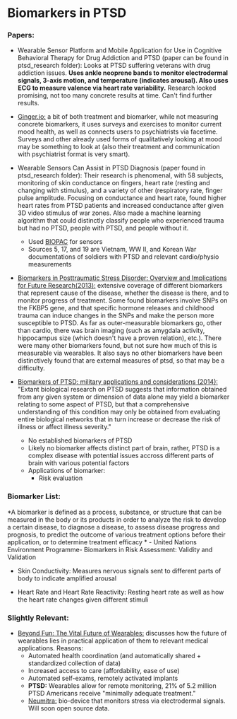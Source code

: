 # Biomarkers in PTSD

### Papers:

 - Wearable Sensor Platform and Mobile Application for Use in Cognitive Behavioral Therapy for Drug Addiction and PTSD (paper can be found in ptsd\_research folder): Looks at PTSD suffering veterans with drug addiction issues. **Uses ankle neoprene bands to monitor electrodermal signals, 3-axis motion, and temperature (indicates arousal). Also uses ECG to measure valence via heart rate variability.** Research looked promising, not too many concrete results at time. Can't find further results.

 - [Ginger.io:](https://ginger.io/evidence/) a bit of both treatment and biomarker, while not measuring concrete biomarkers, it uses surveys and exercises to monitor current mood health, as well as connects users to psychiatrists via facetime. Surveys and other already used forms of qualitatively looking at mood may be something to look at (also their treatment and communication with psychiatrist format is very smart).

 - Wearable Sensors Can Assist in PTSD Diagnosis (paper found in ptsd\_research folder): Their research is phenomenal, with 58 subjects, monitoring of skin conductance on fingers, heart rate (resting and changing with stimulus), and a variety of other (respiratory rate, finger pulse amplitude. Focusing on conductance and heart rate, found higher heart rates from PTSD patients and increased conductance after given 3D video stimulus of war zones. Also made a machine learning algorithm that could distinctly classify people who experienced trauma but had no PTSD, people with PTSD, and people without it.
    - Used [BIOPAC](https://www.biopac.com/) for sensors
    - Sources 5, 17, and 19 are Vietnam, WW II, and Korean War documentations of soldiers with PTSD and relevant cardio/physio measurements

 - [Biomarkers in Posttraumatic Stress Disorder: Overview and Implications for Future Research(2013):](http://www.ncbi.nlm.nih.gov/pmc/articles/PMC3774961/) extensive coverage of different biomarkers that represent cause of the disease, whether the disease is there, and to monitor progress of treatment. Some found biomarkers involve SNPs on the FKBP5 gene, and that specific hormone releases and childhood trauma can induce changes in the SNPs and make the person more susceptible to PTSD. As far as outer-measurable biomarkers go, other than cardio, there was brain imaging (such as amygdala activity, hippocampus size (which doesn't have a proven relation), etc.). There were many other biomarkers found, but not sure how much of this is measurable via wearables. It also says no other biomarkers have been distinctively found that are external measures of ptsd, so that may be a difficulty.

 - [Biomarkers of PTSD: military applications and considerations (2014):](http://www.ncbi.nlm.nih.gov/pmc/articles/PMC4138702/) "Extant biological research on PTSD suggests that information obtained from any given system or dimension of data alone may yield a biomarker relating to some aspect of PTSD, but that a comprehensive understanding of this condition may only be obtained from evaluating entire biological networks that in turn increase or decrease the risk of illness or affect illness severity."
    - No established biomarkers of PTSD
    - Likely no biomarker affects distinct part of brain, rather, PTSD is a complex disease with potential issues accross different parts of brain with various potential factors
    - Applications of biomarker: 
        - Risk evaluation

### Biomarker List:

*A biomarker is defined as a process, substance, or structure that can be measured in the body or its products in order to analyze the risk to develop a certain disease, to diagnose a disease, to assess disease progress and prognosis, to predict the outcome of various treatment options before their application, or to determine treatment efficacy * - United Nations Environment Programme- Biomarkers in Risk Assessment: Validity and Validation

 - Skin Conductivity: Measures nervous signals sent to different parts of body to indicate amplified arousal

 - Heart Rate and Heart Rate Reactivity: Resting heart rate as well as how the heart rate changes given different stimuli

### Slightly Relevant:

 - [Beyond Fun: The Vital Future of Wearables:](http://www.fastcodesign.com/3042674/the-vital-if-unfun-future-of-wearables) discusses how the future of wearables lies in practical application of them to relevant medical applications. Reasons:
    - Automated health coordination (and automatically shared + standardized collection of data) 
    - Increased access to care (affordability, ease of use)
    - Automated self-exams, remotely activated implants
    - **PTSD:** Wearables allow for remote monitoring, 21% of 5.2 million PTSD Americans receive "minimally adequate treatment."
    - [Neumitra:](https://neumitra.com/research) bio-device that monitors stress via electrodermal signals. Will soon open source data.